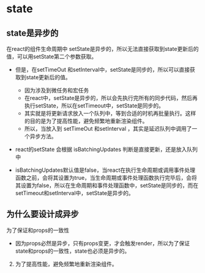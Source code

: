 # state

## state是异步的
在react的组件生命周期中 setState是异步的，所以无法直接获取到state更新后的值，可以用setState第二个参数获取。

* 但是，在setTimeOut 和setInterval中，setState是同步的，所以可以直接获取到state更新后的值。
    * 因为涉及到微任务和宏任务
    * 在react中，setState是异步的，所以会先执行完所有的同步代码，然后再执行setState，所以在setTimeout中，setState是同步的。
    * 其实就是将更新请求放入一个队列中，等到合适的时机再批量执行。这样的目的是为了提高性能，避免频繁地重新渲染组件。
    * 所以，当放入到 setTimeOut 和setInterval ，其实是延迟队列中调用了一个异步方法。


* react的setState 会根据 isBatchingUpdates 判断是直接更新，还是放入队列中
* isBatchingUpdates默认值是false，当react在执行生命周期或调用事件处理函数之前，会将其设置为true，当生命周期或事件处理函数执行完毕后，会将其设置为false，所以在生命周期和事件处理函数中，setState是同步的，而在setTimeout和setInterval中，setState是异步的。


## 为什么要设计成异步
为了保证和props的一致性

* 因为props必然是异步，只有props变更，才会触发render，所以为了保证state和props的一致性，state也必须是异步的。

2. 为了提高性能，避免频繁地重新渲染组件。